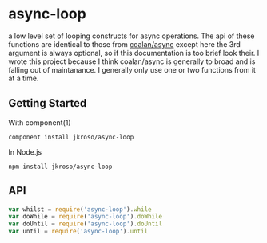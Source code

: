 # async-loop

a low level set of looping constructs for async operations. The api of these functions are identical to those from [coalan/async](https://github.com/caolan/async) except here the 3rd argument is always optional, so if this documentation is too brief look their. I wrote this project because I think coalan/async is generally to broad and is falling out of maintanance. I generally only use one or two functions from it at a time.

## Getting Started

With component(1) 

`component install jkroso/async-loop`

In Node.js 

`npm install jkroso/async-loop`

## API

```javascript
var whilst = require('async-loop').while
var doWhile = require('async-loop').doWhile
var doUntil = require('async-loop').doUntil
var until = require('async-loop').until
```
